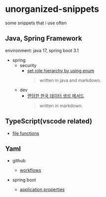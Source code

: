 # unorganized-snippets

some snippets that i use often

## Java, Spring Framework

environment: java 17, spring boot 3.1

- spring
  - security
    - [set role hierarchy by using enum](https://github.com/yhtps/unorganized-snippets/blob/main/java-spring/security/roleHierarchy.md)
      > written in java and markdown.
  - dev
    - [랜덤한 한국 데이터 생성 메서드](https://github.com/yhtps/unorganized-snippets/blob/main/java-spring/dev/koreanData.md)
      > written in markdown.

## TypeScript(vscode related)

- [file functions](https://github.com/yhtps/unorganized-snippets/blob/main/typescript/fileUtils.ts)

## Yaml

- github

  - [workflows](https://github.com/yhtps/unorganized-snippets/blob/main/yaml/github/cicd.md)

- spring boot

  - [application properties](https://github.com/yhtps/unorganized-snippets/blob/main/yaml/spring-boot/properties.md)
